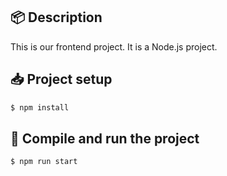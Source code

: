 ## 📦 Description

This is our frontend project. It is a Node.js project.

## 📥 Project setup

```bash
$ npm install
```

## 🚀 Compile and run the project

```bash
$ npm run start
```
